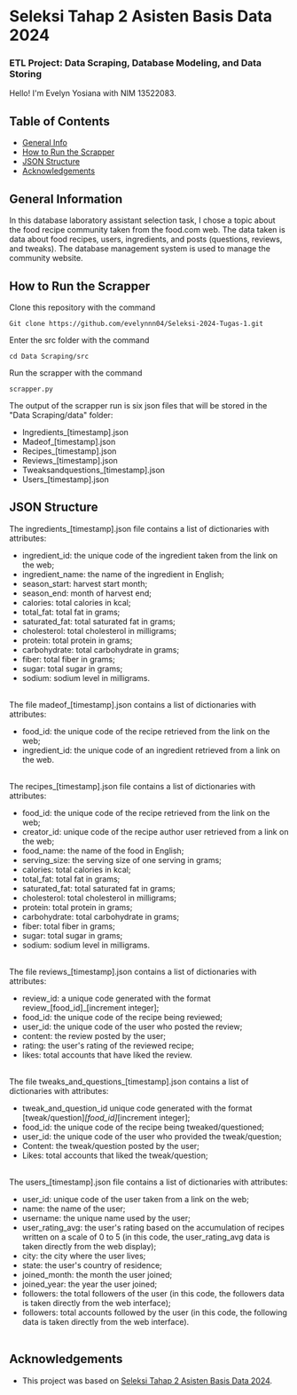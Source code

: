 # Seleksi Tahap 2 Asisten Basis Data 2024
### ETL Project: Data Scraping, Database Modeling, and Data Storing

Hello! I'm Evelyn Yosiana with NIM 13522083. <br>

## Table of Contents
* [General Info](#general-information)
* [How to Run the Scrapper](#how-to-run-the-scrapper)
* [JSON Structure](#json-structure)
* [Acknowledgements](#acknowledgements)


## General Information
In this database laboratory assistant selection task, I chose a topic about the food recipe community taken from the food.com web. The data taken is data about food recipes, users, ingredients, and posts (questions, reviews, and tweaks). The database management system is used to manage the community website. <br>


## How to Run the Scrapper

Clone this repository with the command 
```shell
Git clone https://github.com/evelynnn04/Seleksi-2024-Tugas-1.git
```
Enter the src folder with the command 
```shell
cd Data Scraping/src
```
Run the scrapper with the command 
```shell
scrapper.py 
```
The output of the scrapper run is six json files that will be stored in the "Data Scraping/data" folder: <br>
- Ingredients_[timestamp].json <br>
- Madeof_[timestamp].json <br>
- Recipes_[timestamp].json <br>
- Reviews_[timestamp].json <br>
- Tweaksandquestions_[timestamp].json <br>
- Users_[timestamp].json <br>


## JSON Structure

The ingredients_[timestamp].json file contains a list of dictionaries with attributes: <br>
- ingredient_id: the unique code of the ingredient taken from the link on the web; <br>
- ingredient_name: the name of the ingredient in English; <br>
- season_start: harvest start month; <br>
- season_end: month of harvest end; <br>
- calories: total calories in kcal; <br>
- total_fat: total fat in grams; <br>
- saturated_fat: total saturated fat in grams; <br>
- cholesterol: total cholesterol in milligrams; <br>
- protein: total protein in grams; <br>
- carbohydrate: total carbohydrate in grams; <br>
- fiber: total fiber in grams; <br>
- sugar: total sugar in grams; <br>
- sodium: sodium level in milligrams. <br><br>

The file madeof_[timestamp].json contains a list of dictionaries with attributes:
- food_id: the unique code of the recipe retrieved from the link on the web; <br>
- ingredient_id: the unique code of an ingredient retrieved from a link on the web. <br><br>

The recipes_[timestamp].json file contains a list of dictionaries with attributes:
- food_id: the unique code of the recipe retrieved from the link on the web; <br>
- creator_id: unique code of the recipe author user retrieved from a link on the web; <br>
- food_name: the name of the food in English; <br>
- serving_size: the serving size of one serving in grams; <br>
- calories: total calories in kcal; <br>
- total_fat: total fat in grams; <br>
- saturated_fat: total saturated fat in grams; <br>
- cholesterol: total cholesterol in milligrams; <br>
- protein: total protein in grams; <br>
- carbohydrate: total carbohydrate in grams; <br>
- fiber: total fiber in grams; <br>
- sugar: total sugar in grams; <br>
- sodium: sodium level in milligrams. <br><br>

The file reviews_[timestamp].json contains a list of dictionaries with attributes:
- review_id: a unique code generated with the format review_[food_id]_[increment integer]; <br>
- food_id: the unique code of the recipe being reviewed; <br>
- user_id: the unique code of the user who posted the review; <br>
- content: the review posted by the user; <br>
- rating: the user's rating of the reviewed recipe; <br>
- likes: total accounts that have liked the review. <br><br>

The file tweaks_and_questions_[timestamp].json contains a list of dictionaries with attributes:
- tweak_and_question_id unique code generated with the format [tweak/question]_[food_id]_[increment integer]; <br>
- food_id: the unique code of the recipe being tweaked/questioned; <br>
- user_id: the unique code of the user who provided the tweak/question; <br>
- Content: the tweak/question posted by the user; <br>
- Likes: total accounts that liked the tweak/question; <br><br>

The users_[timestamp].json file contains a list of dictionaries with attributes:
- user_id: unique code of the user taken from a link on the web; <br>
- name: the name of the user; <br>
- username: the unique name used by the user; <br>
- user_rating_avg: the user's rating based on the accumulation of recipes written on a scale of 0 to 5 (in this code, the user_rating_avg data is taken directly from the web display); <br>
- city: the city where the user lives; <br>
- state: the user's country of residence; <br>
- joined_month: the month the user joined; <br>
- joined_year: the year the user joined; <br>
- followers: the total followers of the user (in this code, the followers data is taken directly from the web interface); <br>
- followers: total accounts followed by the user (in this code, the following data is taken directly from the web interface). <br><br>


## Acknowledgements
- This project was based on [Seleksi Tahap 2 Asisten Basis Data 2024](https://docs.google.com/document/d/1Mi0OJNlCIp6ky1uDF-xzhgE-yos3b0ThI24Gvde70gM/edit).
